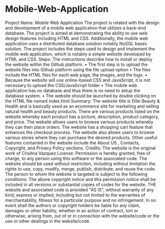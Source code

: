 # Mobile-Web-Application
Project Name: Mobile Web Application
The project is related with the design and development of a mobile web application that utilizes a back-end database. The project is aimed at demonstrating the ability to use web design features including HTML and CSS. Additionally, the mobile web application uses a distributed database solution notably NoSQL bases solution. The project includes the steps used to design and implement the mobile web application, which is notably a simple website developed by HTML and CSS.
Steps:
The instructions describe how to install or deploy the website within the Github platform. 
•	The first step is to upload the website files into Github platform using the file upload option
•	The files include the HTML files for each web page, the images, and the logo.
•	Because the website will use online-based CSS and JavaScript, it is not necessary to upload the CSS/JavaScript folder
•	The mobile web application has no database and thus there is no need to setup the database system.
•	The website should be launched by double clicking on the HTML file named index.html
Summary:
The website title is Elite Beauty & Health and is basically used as an ecommerce site for marketing and selling natural health and beauty products. There are various products listed on the website whereby each product has a picture, description, product category, and price. The website allows users to browse various products whereby they can then place orders. The website has a shopping cart feature that enhances the checkout process. The website also allows users to browse various stores where they can purchase the desired products. Other useful features contained in the website include the About US , Contacts, Copyright, and Privacy Policy sections.
Credits:
The website is the original work of Crisitna Vazquez
License:
Permission is hereby granted, free of charge, to any person using this software or the associated code. The website should be used without restriction, including without limitation the rights to use, copy, modify, merge, publish, distribute, and reuse the code. The person to whom the website is targeted is subject to the following conditions:
The above copyright notice and this permission notice shall be included in all versions or substantial copies of codes for the website.
THE website and associated code is provided "AS IS", without warranty of any kind, express or implied, including but not limited to the warranties of merchantability, fitness for a particular purpose and no infringement. In no event shall the authors or copyright holders be liable for any claim, damages or other liability, whether in an action of contract, tort or otherwise, arising from, out of or in connection with the website/code or the use or other dealings in the website/code.

